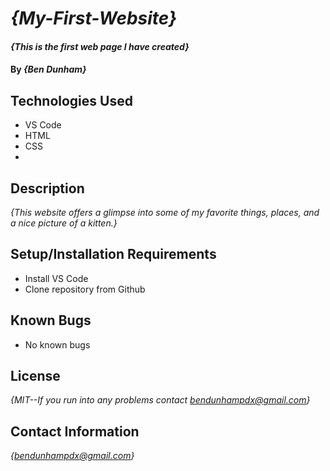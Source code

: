 # _{My-First-Website}_

#### _{This is the first web page I have created}_

#### By _**{Ben Dunham}**_

## Technologies Used

* VS Code
* HTML
* CSS
* 

## Description

_{This website offers a glimpse into some of my favorite things, places, and a nice picture of a kitten.}_

## Setup/Installation Requirements

* Install VS Code
* Clone repository from Github



## Known Bugs

* No known bugs

## License

_{MIT--If you run into any problems contact bendunhampdx@gmail.com}_

## Contact Information

_{bendunhampdx@gmail.com}_